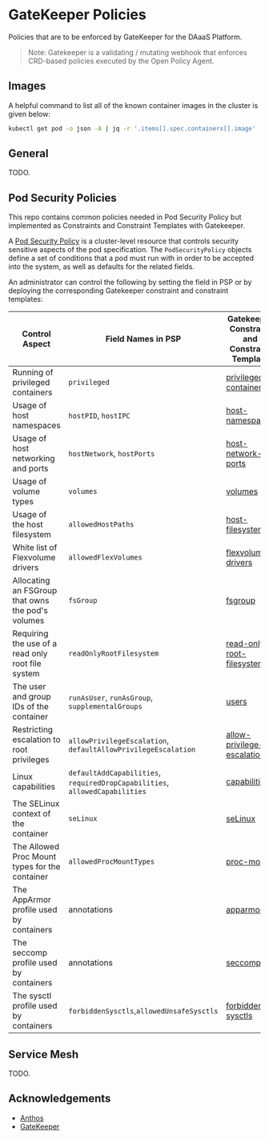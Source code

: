 # GateKeeper Policies

Policies that are to be enforced by GateKeeper for the DAaaS Platform.

> Note: Gatekeeper is a validating / mutating webhook that enforces CRD-based policies executed by the Open Policy Agent.

## Images

A helpful command to list all of the known container images in the cluster is given below:

```sh
kubectl get pod -o json -A | jq -r '.items[].spec.containers[].image' | sed -E 's/(.*):.*/\1/g' | sort -u
```

## General

TODO.

## Pod Security Policies

This repo contains common policies needed in Pod Security Policy but implemented as Constraints and Constraint Templates with Gatekeeper.

A [Pod Security Policy](https://kubernetes.io/docs/concepts/policy/pod-security-policy/) is a cluster-level resource that controls security
sensitive aspects of the pod specification. The `PodSecurityPolicy` objects define a set of conditions that a pod must run with in order to be accepted into the system, as well as defaults for the related fields.

An administrator can control the following by setting the field in PSP or by deploying the corresponding Gatekeeper constraint and constraint templates:

| Control Aspect                                    | Field Names in PSP                                                          | Gatekeeper Constraint and Constraint Template            |
|---------------------------------------------------|-----------------------------------------------------------------------------|----------------------------------------------------------|
| Running of privileged containers                  | `privileged`                                                                | [privileged-containers](privileged-containers)           |
| Usage of host namespaces                          | `hostPID`, `hostIPC`                                                        | [host-namespaces](host-namespaces)                       |
| Usage of host networking and ports                | `hostNetwork`, `hostPorts`                                                  | [host-network-ports](host-network-ports)                 |
| Usage of volume types                             | `volumes`                                                                   | [volumes](volumes)                                       |
| Usage of the host filesystem                      | `allowedHostPaths`                                                          | [host-filesystem](host-filesystem)                       |
| White list of Flexvolume drivers                  | `allowedFlexVolumes`                                                        | [flexvolume-drivers](flexvolume-drivers)                 |
| Allocating an FSGroup that owns the pod's volumes | `fsGroup`                                                                   | [fsgroup](fsgroup)                                       |
| Requiring the use of a read only root file system | `readOnlyRootFilesystem`                                                    | [read-only-root-filesystem](read-only-root-filesystem)   |
| The user and group IDs of the container           | `runAsUser`, `runAsGroup`, `supplementalGroups`                             | [users](users)                                           |
| Restricting escalation to root privileges         | `allowPrivilegeEscalation`, `defaultAllowPrivilegeEscalation`               | [allow-privilege-escalation](allow-privilege-escalation) |
| Linux capabilities                                | `defaultAddCapabilities`, `requiredDropCapabilities`, `allowedCapabilities` | [capabilities](capabilities)                             |
| The SELinux context of the container              | `seLinux`                                                                   | [seLinux](selinux)                                       |
| The Allowed Proc Mount types for the container    | `allowedProcMountTypes`                                                     | [proc-mount](proc-mount)                                 |
| The AppArmor profile used by containers           | annotations                                                                 | [apparmor](apparmor)                                     |
| The seccomp profile used by containers            | annotations                                                                 | [seccomp](seccomp)                                       |
| The sysctl profile used by containers             | `forbiddenSysctls`,`allowedUnsafeSysctls`                                   | [forbidden-sysctls](forbidden-sysctls)                   |

## Service Mesh

TODO.

## Acknowledgements

* [Anthos](https://github.com/GoogleCloudPlatform/acm-policy-controller-library)
* [GateKeeper](https://github.com/open-policy-agent/gatekeeper/tree/master/library)
